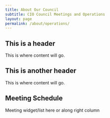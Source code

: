 ```yaml
---
title: About Our Council
subtitle: CIO Council Meetings and Operations
layout: page
permalink: /about/operations/
---
```


## This is a header

This is where content will go.

## This is another header

This is where content will go.

## Meeting Schedule

Meeting widget/list here or along right column

